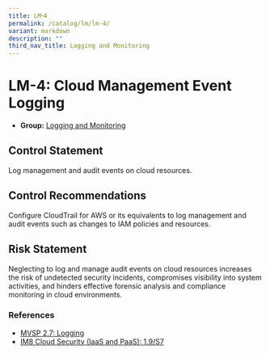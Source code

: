 ```yaml
---
title: LM᠆4
permalink: /catalog/lm/lm-4/
variant: markdown
description: ""
third_nav_title: Logging and Monitoring
---
```

# LM-4: Cloud Management Event Logging

* **Group:** [Logging and Monitoring](/catalog/lm)

## Control Statement

Log management and audit events on cloud resources.

## Control Recommendations

Configure CloudTrail for AWS or its equivalents to log management and audit events such as changes to IAM policies and resources.

## Risk Statement

Neglecting to log and manage audit events on cloud resources increases the risk of undetected security incidents, compromises visibility into system activities, and hinders effective forensic analysis and compliance monitoring in cloud environments.



### References


 * [MVSP 2.7: Logging](https://mvsp.dev/)
 * [IM8 Cloud Security (IaaS and PaaS): 1.9/S7](https://intranet.mof.gov.sg/portal/IM/Themes/IT-Management/Cloud/Topics/Cloud-Security.aspx)